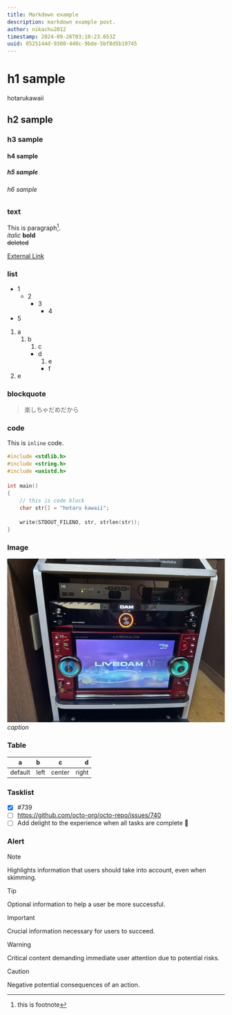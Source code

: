 ```yaml
---
title: Markdown example
description: markdown example post.
author: nikachu2012
timestamp: 2024-09-26T03:10:23.653Z
uuid: 0525144d-9300-440c-9bde-5bf8d5b19745
---
```


# h1 sample
hotarukawaii
## h2 sample
### h3 sample
#### h4 sample
##### h5 sample
###### h6 sample

### text
This is paragraph[^1].  
*italic* **bold**  
~~deleted~~
[^1]: this is footnote

[External Link](https://google.com)

### list 
- 1
    - 2
        - 3
            - 4
- 5

1. a
    1. b
        1. c
        - d
            1. e
            - f
2. e

### blockquote
> 楽しちゃだめだから

### code
This is `inline` code.  

```c {1,3-4}
#include <stdlib.h>
#include <string.h>
#include <unistd.h>

int main()
{
    // this is code block
    char str[] = "hotaru kawaii";

    write(STDOUT_FILENO, str, strlen(str));
}
```

### Image
![This is image](image.JPEG)
*caption*

### Table

| a       | b    |   c    |     d |
| ------- | :--- | :----: | ----: |
| default | left | center | right |

### Tasklist

- [x] #739
- [ ] https://github.com/octo-org/octo-repo/issues/740
- [ ] Add delight to the experience when all tasks are complete :tada:

### Alert

> [!NOTE]
> Highlights information that users should take into account, even when skimming.

> [!TIP]
> Optional information to help a user be more successful.

> [!IMPORTANT]
> Crucial information necessary for users to succeed.

> [!WARNING]
> Critical content demanding immediate user attention due to potential risks.

> [!CAUTION]
> Negative potential consequences of an action.
